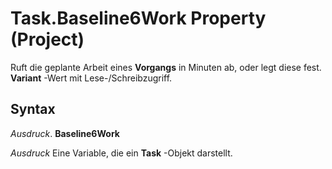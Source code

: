 
# Task.Baseline6Work Property (Project)

Ruft die geplante Arbeit eines  **Vorgangs** in Minuten ab, oder legt diese fest. **Variant** -Wert mit Lese-/Schreibzugriff.


## Syntax

 _Ausdruck_. **Baseline6Work**

 _Ausdruck_ Eine Variable, die ein **Task** -Objekt darstellt.

